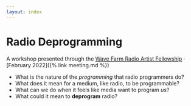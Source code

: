 ```yaml
---
layout: index
---
```


# Radio Deprogramming

A workshop presented through the [Wave Farm Radio Artist Fellowship](https://wavefarm.org/radio/wgxc/calendar/0jewa8) · [February 2022]({% link meeting.md %})

- What is the nature of the _programming_ that radio programmers do?
- What does it mean for a medium, like radio, to be programmable?
- What can we do when it feels like media want to program _us_?
- What could it mean to **deprogram** radio?
